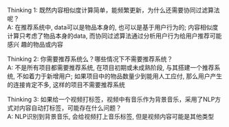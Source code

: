 Thinking 1: 既然内容相似度计算简单，能频繁更新，为什么还需要协同过滤算法呢？  
A: 在推荐系统中, data可以是物品本身的, 也可以是基于用户行为的; 内容相似度计算只考虑了物品本身的data, 而协同过滤算法通过分析用户行为给用户推荐可能感兴    趣的物品或内容  
  
Thinking 2: 你需要推荐系统么？哪些情况下不需要推荐系统？  
A: 不是所有项目都需要推荐系统, 在项目初期或未成熟阶段, 与其搭建一个推荐系统, 不如着力于新增用户; 如果项目中的物品数量少到能用人工应付, 那么用户产生的连接肯定不多, 这样的项目不需要推荐系统
  
Thinking 3: 如果给一个视频打标签，视频中有音乐作为背景音乐，采用了NLP方式对内容自动打标签，可能存在什么问题？  
A: NLP识别到背景音乐, 会给视频打上音乐标签, 但是视频内容可能是其他类型
